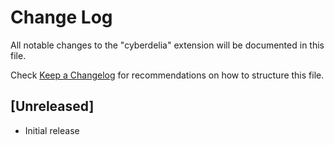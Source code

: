 # Change Log

All notable changes to the "cyberdelia" extension will be documented in this file.

Check [Keep a Changelog](http://keepachangelog.com/) for recommendations on how to structure this file.

## [Unreleased]

- Initial release
